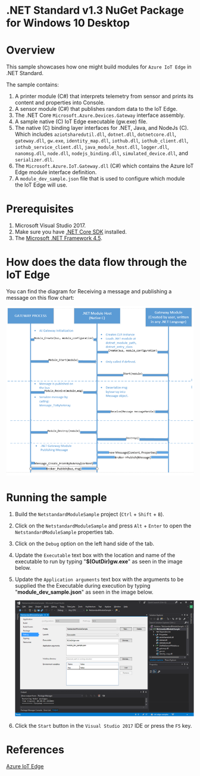 .NET Standard v1.3 NuGet Package for Windows 10 Desktop
===============================

Overview
========

This sample showcases how one might build modules for `Azure IoT Edge` in .NET Standard.

The sample contains:

1. A printer module (C#) that interprets telemetry from sensor and prints its content and properties into Console.
2. A sensor module (C#) that publishes random data to the IoT Edge.
3. The .NET Core `Microsoft.Azure.Devices.Gateway` interface assembly.
4. A sample native (C) IoT Edge executable (gw.exe) file.
5. The native (C) binding layer interfaces for .NET, Java, and NodeJs (C). Which includes `aziotsharedutil.dll`, `dotnet.dll`, `dotnetcore.dll`, `gateway.dll`, `gw.exe`, `identity_map.dll`, `iothub.dll`, `iothub_client.dll`, `iothub_service_client.dll`, `java_module_host.dll`, `logger.dll`, `nanomsg.dll`, `node.dll`, `nodejs_binding.dll`, `simulated_device.dll`, and `serializer.dll`.
6. The `Microsoft.Azure.IoT.Gateway.dll` (C#) which contains the Azure IoT Edge module interface definition.
7. A `module_dev_sample.json` file that is used to configure which module the IoT Edge will use.

Prerequisites
=============
1. Microsoft Visual Studio 2017.
2. Make sure you have [.NET Core SDK](https://www.microsoft.com/net/core#windowscmd) installed.
3. The [Microsoft .NET Framework 4.5](https://www.microsoft.com/en-us/download/details.aspx?id=30653).

How does the data flow through the IoT Edge
===========================================
You can find the diagram for Receiving a message and publishing a message on this flow chart:

![](../../images/flow_chart.png)

Running the sample
==================
1. Build the `NetstandardModuleSample` project (`Ctrl` + `Shift` + `B`).
2. Click on the `NetstandardModuleSample` and press `Alt` + `Enter` to open the `NetstandardModuleSample` properties tab.
3. Click on the `Debug` option on the left hand side of the tab.
4. Update the `Executable` text box with the location and name of the executable to run by typing "**$(OutDir)gw.exe**" as seen in the image below.
5. Update the `Application arguments` text box with the arguments to be supplied the the Executable during execution by typing "**module_dev_sample.json**" as seen in the image below.

    ![](../../images/NetStandard_properties.png)

6. Click the `Start` button in the `Visual Studio 2017` IDE or press the `F5` key.

References
==========
[Azure IoT Edge](https://azure.microsoft.com/campaigns/iot-edge/)